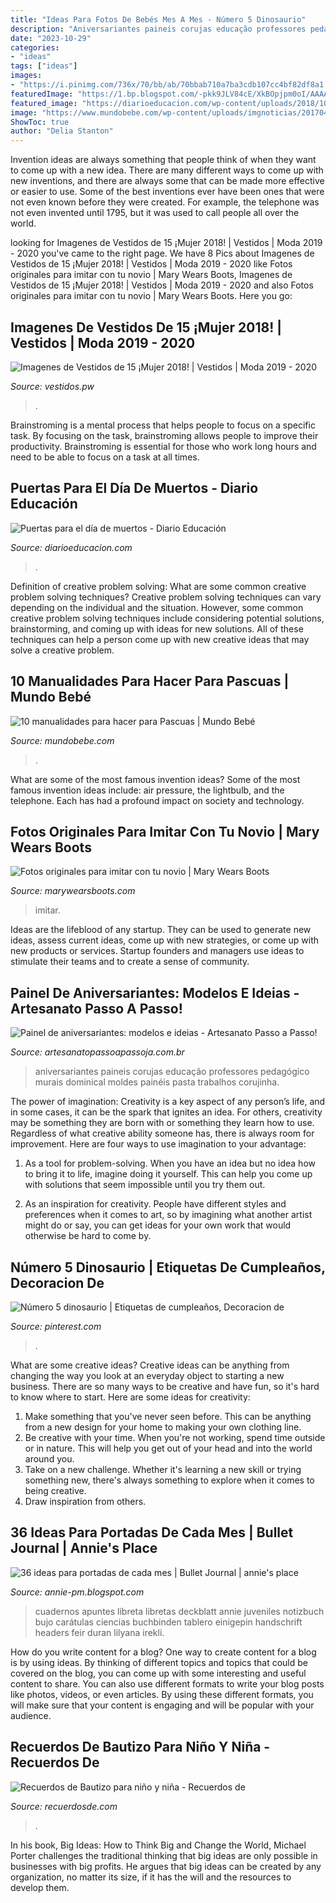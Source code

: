 ```yaml
---
title: "Ideas Para Fotos De Bebés Mes A Mes - Número 5 Dinosaurio"
description: "Aniversariantes paineis corujas educação professores pedagógico murais dominical moldes painéis pasta trabalhos corujinha"
date: "2023-10-29"
categories:
- "ideas"
tags: ["ideas"]
images:
- "https://i.pinimg.com/736x/70/bb/ab/70bbab710a7ba3cdb107cc4bf82df8a1.jpg"
featuredImage: "https://1.bp.blogspot.com/-pkk9JLV84cE/XkBOpjpm0oI/AAAAAAAAMVQ/nhQcFFTrOSMB8iUj8LoGAez6qu831e0ywCNcBGAsYHQ/s1600/fotos%2Bde%2Bnovios%2Btumblr.JPG"
featured_image: "https://diarioeducacion.com/wp-content/uploads/2018/10/Puerta-de-muertos-4.jpg"
image: "https://www.mundobebe.com/wp-content/uploads/imgnoticias/201704/125.jpg"
ShowToc: true
author: "Delia Stanton"
---
```



Invention ideas are always something that people think of when they want to come up with a new idea. There are many different ways to come up with new inventions, and there are always some that can be made more effective or easier to use. Some of the best inventions ever have been ones that were not even known before they were created. For example, the telephone was not even invented until 1795, but it was used to call people all over the world.

	

		
looking for Imagenes de Vestidos de 15 ¡Mujer 2018! | Vestidos | Moda 2019 - 2020 you've came to the right page. We have 8 Pics about Imagenes de Vestidos de 15 ¡Mujer 2018! | Vestidos | Moda 2019 - 2020 like Fotos originales para imitar con tu novio | Mary Wears Boots, Imagenes de Vestidos de 15 ¡Mujer 2018! | Vestidos | Moda 2019 - 2020 and also Fotos originales para imitar con tu novio | Mary Wears Boots. Here you go:
		
    
## Imagenes De Vestidos De 15 ¡Mujer 2018! | Vestidos | Moda 2019 - 2020

<img loading=lazy src="https://4.bp.blogspot.com/-O8nMrKgIUAI/WgwrZOLP3YI/AAAAAAACyeQ/hu8RjP2awrwhW76RTfWeLCDhFViA7tTggCLcBGAs/s1600/Imagenes-de-vestidos-de-15-3.JPG" onerror="this.onerror=null;this.src='https://tse1.mm.bing.net/th?id=OIP.77CF6wQeHg3EDbRu_k5YeAHaKl&amp;pid=15.1';" alt="Imagenes de Vestidos de 15 ¡Mujer 2018! | Vestidos | Moda 2019 - 2020">

_Source: vestidos.pw_

>. 

	

Brainstroming is a mental process that helps people to focus on a specific task. By focusing on the task, brainstroming allows people to improve their productivity. Brainstroming is essential for those who work long hours and need to be able to focus on a task at all times.

    
## Puertas Para El Día De Muertos - Diario Educación

<img loading=lazy src="https://diarioeducacion.com/wp-content/uploads/2018/10/Puerta-de-muertos-4.jpg" onerror="this.onerror=null;this.src='https://tse3.mm.bing.net/th?id=OIP.SdZCF7KFwsBloCX8zXf2QgAAAA&amp;pid=15.1';" alt="Puertas para el día de muertos - Diario Educación">

_Source: diarioeducacion.com_

>. 

	

Definition of creative problem solving: What are some common creative problem solving techniques?
Creative problem solving techniques can vary depending on the individual and the situation. However, some common creative problem solving techniques include considering potential solutions, brainstorming, and coming up with ideas for new solutions. All of these techniques can help a person come up with new creative ideas that may solve a creative problem.

    
## 10 Manualidades Para Hacer Para Pascuas | Mundo Bebé

<img loading=lazy src="https://www.mundobebe.com/wp-content/uploads/imgnoticias/201704/125.jpg" onerror="this.onerror=null;this.src='https://tse1.mm.bing.net/th?id=OIP.I_S1HMIJyXaMEFMRDifmaAHaFj&amp;pid=15.1';" alt="10 manualidades para hacer para Pascuas | Mundo Bebé">

_Source: mundobebe.com_

>. 

	

What are some of the most famous invention ideas?
Some of the most famous invention ideas include: air pressure, the lightbulb, and the telephone. Each has had a profound impact on society and technology.

    
## Fotos Originales Para Imitar Con Tu Novio | Mary Wears Boots

<img loading=lazy src="https://1.bp.blogspot.com/-pkk9JLV84cE/XkBOpjpm0oI/AAAAAAAAMVQ/nhQcFFTrOSMB8iUj8LoGAez6qu831e0ywCNcBGAsYHQ/s1600/fotos%2Bde%2Bnovios%2Btumblr.JPG" onerror="this.onerror=null;this.src='https://tse2.mm.bing.net/th?id=OIP.lidlLU5dKU_un5807NHrqQHaLH&amp;pid=15.1';" alt="Fotos originales para imitar con tu novio | Mary Wears Boots">

_Source: marywearsboots.com_

>imitar. 

	

Ideas are the lifeblood of any startup. They can be used to generate new ideas, assess current ideas, come up with new strategies, or come up with new products or services. Startup founders and managers use ideas to stimulate their teams and to create a sense of community.

    
## Painel De Aniversariantes: Modelos E Ideias - Artesanato Passo A Passo!

<img loading=lazy src="https://www.artesanatopassoapassoja.com.br/wp-content/uploads/2019/05/mural-criativo.jpg" onerror="this.onerror=null;this.src='https://tse1.mm.bing.net/th?id=OIP.KmFoYwLjIyf4v_OxmWaEBAHaJ4&amp;pid=15.1';" alt="Painel de aniversariantes: modelos e ideias - Artesanato Passo a Passo!">

_Source: artesanatopassoapassoja.com.br_

>aniversariantes paineis corujas educação professores pedagógico murais dominical moldes painéis pasta trabalhos corujinha. 

	

The power of imagination:
Creativity is a key aspect of any person’s life, and in some cases, it can be the spark that ignites an idea. For others, creativity may be something they are born with or something they learn how to use. Regardless of what creative ability someone has, there is always room for improvement. Here are four ways to use imagination to your advantage: 
1. As a tool for problem-solving. When you have an idea but no idea how to bring it to life, imagine doing it yourself. This can help you come up with solutions that seem impossible until you try them out.

2. As an inspiration for creativity. People have different styles and preferences when it comes to art, so by imagining what another artist might do or say, you can get ideas for your own work that would otherwise be hard to come by.

    
## Número 5 Dinosaurio | Etiquetas De Cumpleaños, Decoracion De

<img loading=lazy src="https://i.pinimg.com/736x/70/bb/ab/70bbab710a7ba3cdb107cc4bf82df8a1.jpg" onerror="this.onerror=null;this.src='https://tse1.mm.bing.net/th?id=OIP.xwhxD_7yDHt4j9GoSj787gHaNF&amp;pid=15.1';" alt="Número 5 dinosaurio | Etiquetas de cumpleaños, Decoracion de">

_Source: pinterest.com_

>. 

	

What are some creative ideas?
Creative ideas can be anything from changing the way you look at an everyday object to starting a new business. There are so many ways to be creative and have fun, so it's hard to know where to start. Here are some ideas for creativity: 
1. Make something that you've never seen before. This can be anything from a new design for your home to making your own clothing line. 
2. Be creative with your time. When you're not working, spend time outside or in nature. This will help you get out of your head and into the world around you. 
3. Take on a new challenge. Whether it's learning a new skill or trying something new, there's always something to explore when it comes to being creative. 
4. Draw inspiration from others.

    
## 36 Ideas Para Portadas De Cada Mes | Bullet Journal | Annie&#039;s Place⠀

<img loading=lazy src="https://3.bp.blogspot.com/-jn1gWyvSV0w/Xf-2AyZitKI/AAAAAAAAX_Q/0_RyI8Wx34AQbgcOpG9NAPp8S4RE51AFgCK4BGAYYCw/s1600/9.jpg" onerror="this.onerror=null;this.src='https://tse4.mm.bing.net/th?id=OIP.nFLPN0GPB_Kin3aLB_Da3gHaLz&amp;pid=15.1';" alt="36 ideas para portadas de cada mes | Bullet Journal | annie&#039;s place⠀">

_Source: annie-pm.blogspot.com_

>cuadernos apuntes libreta libretas deckblatt annie juveniles notizbuch bujo carátulas ciencias buchbinden tablero einigepin handschrift headers feir duran lilyana irekli. 

	

How do you write content for a blog?
One way to create content for a blog is by using ideas. By thinking of different topics and topics that could be covered on the blog, you can come up with some interesting and useful content to share. You can also use different formats to write your blog posts like photos, videos, or even articles. By using these different formats, you will make sure that your content is engaging and will be popular with your audience.

    
## Recuerdos De Bautizo Para Niño Y Niña - Recuerdos De

<img loading=lazy src="https://i1.wp.com/recuerdosde.com/wp-content/uploads/2016/07/Recuerdos-de-Bautizo-para-niño-centro-de-mesa-regilete-azul-turqueza.jpg?resize=564%2C893" onerror="this.onerror=null;this.src='https://tse2.mm.bing.net/th?id=OIP.43C6pDV-5mS8OS5Lyy_cgAHaLu&amp;pid=15.1';" alt="Recuerdos de Bautizo para niño y niña - Recuerdos de">

_Source: recuerdosde.com_

>. 

	

In his book, Big Ideas: How to Think Big and Change the World, Michael Porter challenges the traditional thinking that big ideas are only possible in businesses with big profits. He argues that big ideas can be created by any organization, no matter its size, if it has the will and the resources to develop them.

